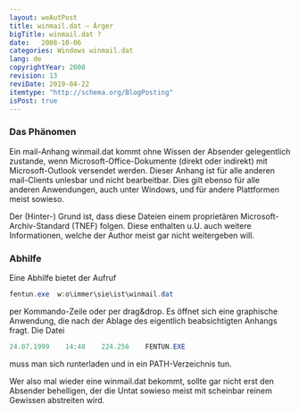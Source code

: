 ```yaml
---
layout: weAutPost
title: winmail.dat – Ärger
bigTitle: winmail.dat ?
date:   2008-10-06
categories: Windows winmail.dat
lang: de
copyrightYear: 2008
revision: 13
reviDate: 2019-04-22
itemtype: "http://schema.org/BlogPosting"
isPost: true
---
```


### Das Phänomen

Ein mail-Anhang winmail.dat kommt ohne Wissen der Absender gelegentlich 
zustande, wenn Microsoft-Office-Dokumente (direkt oder indirekt) mit Microsoft-Outlook versendet werden. Dieser Anhang ist für alle anderen 
mail-Clients unlesbar und nicht bearbeitbar. Dies gilt ebenso für alle 
anderen Anwendungen, auch unter Windows, und für andere Plattformen meist
sowieso.

Der (Hinter-) Grund ist, dass diese Dateien einem proprietären Microsoft-Archiv-Standard (TNEF) folgen. Diese enthalten u.U. auch weitere Informationen, welche der Author meist gar nicht weitergeben will.

### Abhilfe 
Eine Abhilfe bietet der Aufruf
```powershell
fentun.exe  w:o\immer\sie\ist\winmail.dat
```
per Kommando-Zeile oder per drag&drop. Es öffnet sich eine graphische Anwendung, die nach der Ablage des eigentlich beabsichtigten Anhangs fragt. Die Datei
```powershell
24.07.1999    14:48    224.256    FENTUN.EXE
```
muss man sich runterladen und in ein PATH-Verzeichnis tun.

Wer also mal wieder eine  winmail.dat  bekommt, sollte gar nicht erst den Absender behelligen, der die Untat sowieso meist mit scheinbar reinem Gewissen abstreiten wird.
